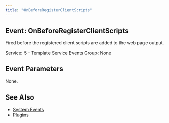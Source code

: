 ```yaml
---
title: "OnBeforeRegisterClientScripts"
---
```


## Event: OnBeforeRegisterClientScripts

Fired before the registered client scripts are added to the web page output.

Service: 5 - Template Service Events
Group: None

## Event Parameters

None.

## See Also

- [System Events](extending-modx/plugins/system-events "System Events")
- [Plugins](extending-modx/plugins "Plugins")
